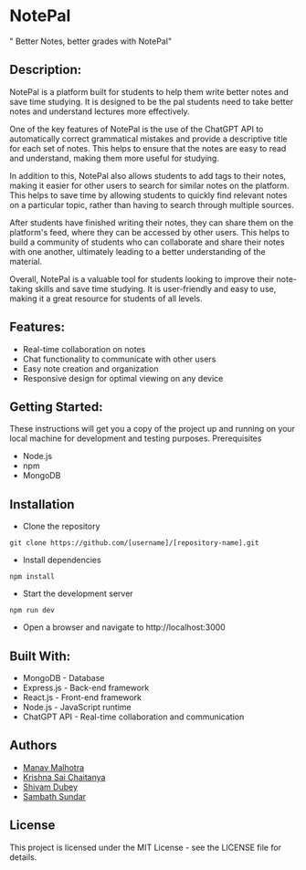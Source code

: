 # NotePal
 " Better Notes, better grades with NotePal"

## Description:
NotePal is a platform built for students to help them write better notes and save time studying. It is designed to be the pal students need to take better notes and understand lectures more effectively.

One of the key features of NotePal is the use of the ChatGPT API to automatically correct grammatical mistakes and provide a descriptive title for each set of notes. This helps to ensure that the notes are easy to read and understand, making them more useful for studying.

In addition to this, NotePal also allows students to add tags to their notes, making it easier for other users to search for similar notes on the platform. This helps to save time by allowing students to quickly find relevant notes on a particular topic, rather than having to search through multiple sources.

After students have finished writing their notes, they can share them on the platform's feed, where they can be accessed by other users. This helps to build a community of students who can collaborate and share their notes with one another, ultimately leading to a better understanding of the material.

Overall, NotePal is a valuable tool for students looking to improve their note-taking skills and save time studying. It is user-friendly and easy to use, making it a great resource for students of all levels.

## Features:

   - Real-time collaboration on notes
   - Chat functionality to communicate with other users
   - Easy note creation and organization
   - Responsive design for optimal viewing on any device

## Getting Started:

These instructions will get you a copy of the project up and running on your local machine for development and testing purposes.
Prerequisites

  -  Node.js
  -  npm
  -  MongoDB

## Installation

   - Clone the repository

`git clone https://github.com/[username]/[repository-name].git`

   - Install dependencies

`npm install`

   - Start the development server

`npm run dev`

   - Open a browser and navigate to http://localhost:3000

## Built With:

  -  MongoDB - Database
  -  Express.js - Back-end framework
  -  React.js - Front-end framework
  -  Node.js - JavaScript runtime
  -  ChatGPT API - Real-time collaboration and communication

## Authors

  -  <a href="https://github.com/ManavMalhotra"> Manav Malhotra </a> 
  -  <a href="https://github.com/#"> Krishna Sai Chaitanya </a>
  -  <a href="https://github.com/WebShivam"> Shivam Dubey </a>
  -  <a href="https://github.com/Sam-Radnus"> Sambath Sundar</a>

## License

This project is licensed under the MIT License - see the LICENSE file for details.
